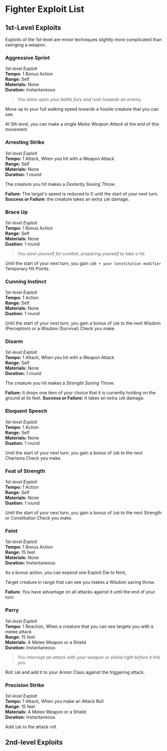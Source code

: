 # Fighter Exploit List

## 1st-Level Exploits
Exploits of the 1st-level are minor techniques slightly more complicated than swinging a weapon.

### Aggressive Sprint
*1st-level Exploit*  
**Tempo:** 1 Bonus Action  
**Range:** Self  
**Materials:** None  
**Duration:** Instantaneous  

> *You draw upon your battle fury and rush towards an enemy.*

Move up to your full walking speed towards a hostile creature that you can see.

At 5th level, you can make a single *Melee Weapon Attack* at the end of this movement.

### Arresting Strike
*1st-level Exploit*  
**Tempo:** 1 Attack, When you hit with a Weapon Attack  
**Range:** Self  
**Materials:** None  
**Duration:** 1 round  

The creature you hit makes a *Dexterity Saving Throw*.

**Failure:** The target's speed is reduced to 0 until the start of your next turn.  
**Success or Failure:** the creature takes an extra `1d6` damage.

### Brace Up
*1st-level Exploit*  
**Tempo:** 1 Bonus Action  
**Range:** Self  
**Materials:** None  
**Duation:** 1 round  

> *You steel yourself for combat, preparing yourself to take a hit.*

Until the start of your next turn, you gain `1d6 + your Constitution modifier` Temporary Hit Points.

### Cunning Instinct
*1st-level Exploit*  
**Tempo:** 1 Action  
**Range:** Self  
**Materials:** None  
**Duation:** 1 round  

Until the start of your next turn, you gain a bonus of `1d6` to the next Wisdom (Perception) or a Wisdom (Survival) Check you make.

### Disarm
*1st-level Exploit*  
**Tempo:** 1 Attack, When you hit with a Weapon Attack  
**Range:** Self  
**Materials:** None  
**Duration:** 1 round  

The creature you hit makes a *Strength Saving Throw*.

**Failure:** It drops one item of your choice that it is currently holding on the ground at its feet.
**Success or Failure:** It takes an extra `1d6` damage.

### Eloquent Speech
*1st-level Exploit*  
**Tempo:** 1 Action  
**Range:** Self  
**Materials:** None  
**Duation:** 1 round  

Until the start of your next turn, you gain a bonus of `1d6` to the next Charisma Check you make.

### Feat of Strength
*1st-level Exploit*  
**Tempo:** 1 Action  
**Range:** Self  
**Materials:** None  
**Duation:** 1 round  

Until the start of your next turn, you gain a bonus of `1d6` to the next Strength or Constitution Check you make.

### Feint
*1st-level Exploit*  
**Tempo:** 1 Bonus Action  
**Range:** 15 feet  
**Materials:** None  
**Duration:** Instantaneous  

As a bonus action, you can expend one Exploit Die to feint, 

Target creature in range that can see you makes a Wisdom saving throw.

**Failure:** You have advantage on all attacks against it until the end of your turn.

### Parry
*1st-level Exploit*  
**Tempo:** 1 Reaction, When a creature that you can see targets you with a melee attack  
**Range:** 15 feet  
**Materials:** A Melee Weapon or a Shield  
**Duration:** Instantaneous  

> *You intercept an attack with your weapon or shield right before it hits you.*

Roll `1d6` and add it to your Armor Class against the triggering attack.

### Precision Strike
*1st-level Exploit*  
**Tempo:** 1 Attack, When you make an Attack Roll  
**Range:** 15 feet  
**Materials:** A Melee Weapon or a Shield  
**Duration:** Instantaneous  

Add `1d6` to the attack roll.

## 2nd-level Exploits

### 

